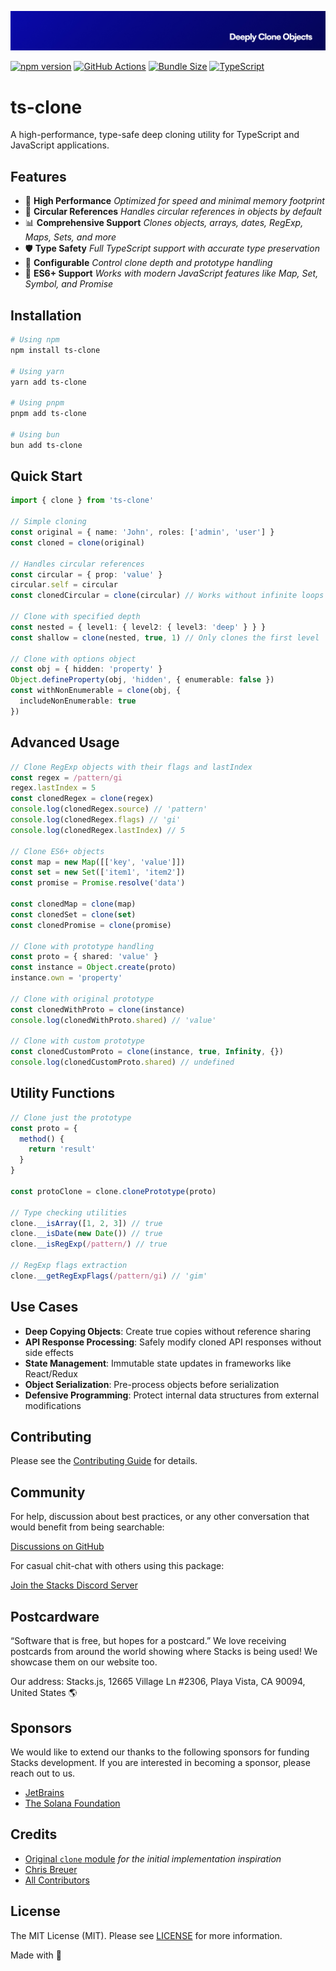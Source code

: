 <p align="center"><img src=".github/art/cover.jpg" alt="Social Card of this repo"></p>

[![npm version](https://img.shields.io/npm/v/ts-clone.svg)](https://www.npmjs.com/package/ts-clone)
[![GitHub Actions][github-actions-src]][github-actions-href]
[![Bundle Size](https://img.shields.io/bundlephobia/minzip/ts-clone)](https://bundlephobia.com/package/ts-clone)
[![TypeScript](https://img.shields.io/badge/TypeScript-5.8%2B-blue)](https://www.typescriptlang.org/)

# ts-clone

A high-performance, type-safe deep cloning utility for TypeScript and JavaScript applications.

## Features

- 🚀 **High Performance** _Optimized for speed and minimal memory footprint_
- 🔄 **Circular References** _Handles circular references in objects by default_
- 📊 **Comprehensive Support** _Clones objects, arrays, dates, RegExp, Maps, Sets, and more_
- 🛡️ **Type Safety** _Full TypeScript support with accurate type preservation_
- 🔧 **Configurable** _Control clone depth and prototype handling_
- 💎 **ES6+ Support** _Works with modern JavaScript features like Map, Set, Symbol, and Promise_

## Installation

```bash
# Using npm
npm install ts-clone

# Using yarn
yarn add ts-clone

# Using pnpm
pnpm add ts-clone

# Using bun
bun add ts-clone
```

## Quick Start

```typescript
import { clone } from 'ts-clone'

// Simple cloning
const original = { name: 'John', roles: ['admin', 'user'] }
const cloned = clone(original)

// Handles circular references
const circular = { prop: 'value' }
circular.self = circular
const clonedCircular = clone(circular) // Works without infinite loops

// Clone with specified depth
const nested = { level1: { level2: { level3: 'deep' } } }
const shallow = clone(nested, true, 1) // Only clones the first level

// Clone with options object
const obj = { hidden: 'property' }
Object.defineProperty(obj, 'hidden', { enumerable: false })
const withNonEnumerable = clone(obj, {
  includeNonEnumerable: true
})
```

## Advanced Usage

```typescript
// Clone RegExp objects with their flags and lastIndex
const regex = /pattern/gi
regex.lastIndex = 5
const clonedRegex = clone(regex)
console.log(clonedRegex.source) // 'pattern'
console.log(clonedRegex.flags) // 'gi'
console.log(clonedRegex.lastIndex) // 5

// Clone ES6+ objects
const map = new Map([['key', 'value']])
const set = new Set(['item1', 'item2'])
const promise = Promise.resolve('data')

const clonedMap = clone(map)
const clonedSet = clone(set)
const clonedPromise = clone(promise)

// Clone with prototype handling
const proto = { shared: 'value' }
const instance = Object.create(proto)
instance.own = 'property'

// Clone with original prototype
const clonedWithProto = clone(instance)
console.log(clonedWithProto.shared) // 'value'

// Clone with custom prototype
const clonedCustomProto = clone(instance, true, Infinity, {})
console.log(clonedCustomProto.shared) // undefined
```

## Utility Functions

```typescript
// Clone just the prototype
const proto = {
  method() {
    return 'result'
  }
}

const protoClone = clone.clonePrototype(proto)

// Type checking utilities
clone.__isArray([1, 2, 3]) // true
clone.__isDate(new Date()) // true
clone.__isRegExp(/pattern/) // true

// RegExp flags extraction
clone.__getRegExpFlags(/pattern/gi) // 'gim'
```

## Use Cases

- **Deep Copying Objects**: Create true copies without reference sharing
- **API Response Processing**: Safely modify cloned API responses without side effects
- **State Management**: Immutable state updates in frameworks like React/Redux
- **Object Serialization**: Pre-process objects before serialization
- **Defensive Programming**: Protect internal data structures from external modifications

## Contributing

Please see the [Contributing Guide](https://github.com/stacksjs/contributing) for details.

## Community

For help, discussion about best practices, or any other conversation that would benefit from being searchable:

[Discussions on GitHub](https://github.com/stacksjs/stacks/discussions)

For casual chit-chat with others using this package:

[Join the Stacks Discord Server](https://discord.gg/stacksjs)

## Postcardware

“Software that is free, but hopes for a postcard.” We love receiving postcards from around the world showing where Stacks is being used! We showcase them on our website too.

Our address: Stacks.js, 12665 Village Ln #2306, Playa Vista, CA 90094, United States 🌎

## Sponsors

We would like to extend our thanks to the following sponsors for funding Stacks development. If you are interested in becoming a sponsor, please reach out to us.

- [JetBrains](https://www.jetbrains.com/)
- [The Solana Foundation](https://solana.com/)

## Credits

- [Original `clone` module](https://github.com/pvorb/clone) _for the initial implementation inspiration_
- [Chris Breuer](https://github.com/chrisbbreuer)
- [All Contributors](https://github.com/stacksjs/ts-clone/contributors)

## License

The MIT License (MIT). Please see [LICENSE](LICENSE.md) for more information.

Made with 💙

[github-actions-src]: https://img.shields.io/github/actions/workflow/status/stacksjs/ts-clone/ci.yml?style=flat-square&branch=main
[github-actions-href]: https://github.com/stacksjs/ts-clone/actions?query=workflow%3Aci
